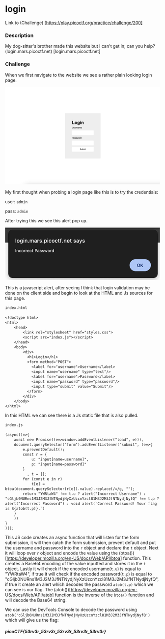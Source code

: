 # login
Link to (Challenge) [https://play.picoctf.org/practice/challenge/200]

### Description
My dog-sitter's brother made this website but I can't get in; can you help?
(login.mars.picoctf.net) [login.mars.picoctf.net]

### Challenge
When we first navigate to the website we see a rather plain looking login page.

![login page](/login/imgs/login_page.png)

My first thought when probing a login page like this is to try the credentials:

user: `admin`

pass: `admin`

After trying this we see this alert pop up.

![Incorrect login alert](/login/imgs/incorrect_login_alert.png)

This is a javascript alert, after seeing I think that login validation may be done on the client side and begin to look at the HTML and Js sources for this page.


```
index.html

<!doctype html>
<html>
    <head>
        <link rel="stylesheet" href="styles.css">
        <script src="index.js"></script>
    </head>
    <body>
        <div>
          <h1>Login</h1>
          <form method="POST">
            <label for="username">Username</label>
            <input name="username" type="text"/>
            <label for="username">Password</label>
            <input name="password" type="password"/>
            <input type="submit" value="Submit"/>
          </form>
        </div>
    </body>
</html>
```

In this HTML we can see there is a Js static file that is also pulled.

```
index.js

(async()=>{
    await new Promise((e=>window.addEventListener("load", e))),
    document.querySelector("form").addEventListener("submit", (e=>{
        e.preventDefault();
        const r = {
            u: "input[name=username]",
            p: "input[name=password]"
        }
          , t = {};
        for (const e in r)
            t[e] = btoa(document.querySelector(r[e]).value).replace(/=/g, "");
        return "YWRtaW4" !== t.u ? alert("Incorrect Username") : "cGljb0NURns1M3J2M3JfNTNydjNyXzUzcnYzcl81M3J2M3JfNTNydjNyfQ" !== t.p ? alert("Incorrect Password") : void alert(`Correct Password! Your flag is ${atob(t.p)}.`)
    }
    ))
}
)();
```

This JS code creates an async function that will listen for the form submission, it will then catch the form submission, prevent default and put the username and password into the `r` object and declare the `t` object.
Next it will loop over `r` object and encode the value using the (btoa())[https://developer.mozilla.org/en-US/docs/Web/API/btoa] function. This creates a Base64 encoding of the value inputted and stores it in the `t` object.
Lastly it will check if the encoded username(`t.u`) is equal to "YWRtaW4", if true it will check if the encoded password(`t.p`) is equal to "cGljb0NURns1M3J2M3JfNTNydjNyXzUzcnYzcl81M3J2M3JfNTNydjNyfQ", if true it create an alert which decodes the password `atob(t.p)` which we can see is our flag.
The (atob())[https://developer.mozilla.org/en-US/docs/Web/API/atob] function is the inverse of the `btoa()` function and will decode the Base64 string.

We can use the DevTools Console to decode the password using `atob('cGljb0NURns1M3J2M3JfNTNydjNyXzUzcnYzcl81M3J2M3JfNTNydjNyfQ')` which will give us the flag:

##### picoCTF{53rv3r_53rv3r_53rv3r_53rv3r_53rv3r}

